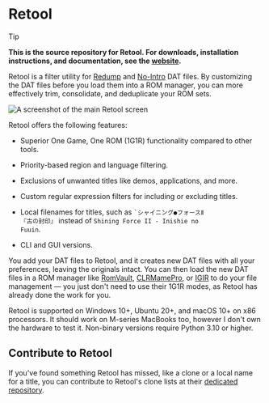# Retool

> [!TIP]
> **This is the source repository for Retool. For downloads, installation instructions, and
  documentation, see the [website](https://unexpectedpanda.github.io/retool/).**

Retool is a filter utility for [Redump](http://www.redump.org/) and [No-Intro](https://datomatic.no-intro.org/index.php?page=download)
DAT files. By customizing the DAT files before you load them into a ROM manager, you can more
effectively trim, consolidate, and deduplicate your ROM sets.

![A screenshot of the main Retool screen](https://unexpectedpanda.github.io/retool/images/main-app.png)

Retool offers the following features:

* Superior One Game, One ROM (1G1R) functionality compared to other tools.

* Priority-based region and language filtering.

* Exclusions of unwanted titles like demos, applications, and more.

* Custom regular expression filters for including or excluding titles.

* Local filenames for titles, such as <code>`シャイニング●フォースⅡ 『古の封印』</code>
  instead of <code>Shining Force II - Inishie no Fuuin</code>.

* CLI and GUI versions.

You add your DAT files to Retool, and it creates new DAT files with all your preferences,
leaving the originals intact. You can then load the new DAT files in a ROM manager like
[RomVault](https://www.romvault.com/), [CLRMamePro](https://mamedev.emulab.it/clrmamepro/),
or [IGIR](https://www.igir.io) to do your file management &mdash; you just don't need to
use their 1G1R modes, as Retool has already done the work for you.

Retool is supported on Windows 10+, Ubuntu 20+, and macOS 10+ on x86 processors. It should
work on M-series MacBooks too, however I don't own the hardware to test it. Non-binary
versions require Python 3.10 or higher.

## Contribute to Retool

If you've found something Retool has missed, like a clone or a local name for a title, you
can contribute to Retool's clone lists at their [dedicated repository](https://github.com/unexpectedpanda/retool-clonelists-metadata).

